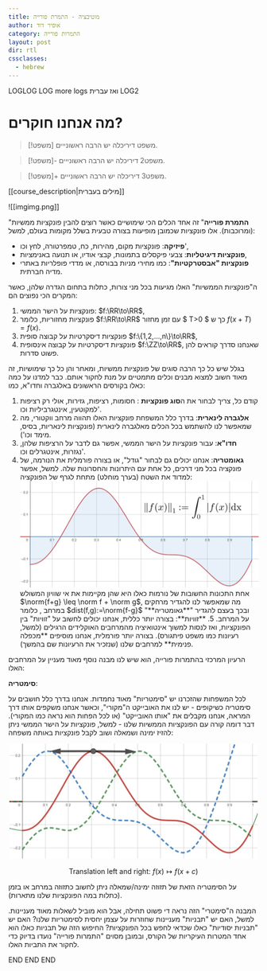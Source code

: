 ```yaml
---
title: מוטיבציה - התמרת פורייה
author: אופיר דוד
category: התמרות פורייה
layout: post
dir: rtl
cssclasses:
  - hebrew
---
```

LOGLOG LOG more logs
ואז עברית
LOG2
# מה אנחנו חוקרים?

> [!משפט] משפט דיריכלה
> יש הרבה ראשונייים.


> [!משפט]- משפט2 דיריכלה
> יש הרבה ראשונייים.


> [!משפט]+ משפט3 דיריכלה
> יש הרבה ראשונייים.

[[course_description|מילים בעברית]]

![[imgimg.png]]

"**התמרת פורייה**" זה אחד הכלים הכי שימושיים כאשר רוצים להבין פונקציות ממשיות (ומרוכבות). אלו פונקציות שכמובן מופיעות בצורה טבעית בשלל מקומות בעולם, למשל:
- **פיזיקה**: פונקציות מקום, מהירות, כח, טמפרטורה, לחץ וכו',
- **פונקציות דיגיטליות**: צבעי פיקסלים בתמונות, קבצי אודיו, או תנועה באנימציות,
- **פונקציות "אבסטרקטיות"**: כמו מחירי מניות בבורסה, או מדדי פופלריות באתרי מדיה חברתית.

ה"פונקציות הממשיות" האלו מגיעות בכל מני צורות, כתלות בתחום הגדרה שלהן, כאשר המקרים הכי נפוצים הם:

1. פונקציות על הישר הממשי: $f:\RR\to\RR$,
2. פונקציות מחזוריות, כלומר $f:\RR\to\RR$ עם זמן מחזור  $ T>0 $ כך ש $f(x+T)=f(x)$.
3. פונקציות דיסקרטיות על קבוצה סופית $f:\{1,2,...,n\}\to\RR$,
4. פונקציות דיסקרטיות על קבוצה אינסופית $f:\ZZ\to\RR$, שאנחנו סדרך קוראים להן פשוט סדרות.

בגלל שיש כל כך הרבה סוגים של פונקציות ממשיות, ומאחר והן כל כך שימושיות, זה מאוד חשוב למצוא מבנים וכלים מתמטיים על מנת לחקור אותם. כבר למדנו על כמה כאלו בקורסים הראשונים באלגברה וחדו"א, כמו:

1. קודם כל, צריך לבחור את ה**סוג פונקציות** : חסומות, רציפות, גזירות, אולי רק רציפות למקוטעין, אינטגרביליות וכו'.
2. **אלגברה לינארית**: בדרך כלל המשפחת פונקציות האלו תהווה מרחב ווקטורי, מה שמאפשר לנו להשתמש בכל הכלים מאלגברה לינארית (פונקציות לינאריות, בסיס, מימד וכו').
3. **חדו"א**: עבור פונקציות על הישר הממשי, אפשר גם לדבר על הרציפות שלהן, נגזרות, אינטגרלים וכו'.
4. **גאומטריה**: אנחנו יכולים גם לבחור "גודל", או בצורה פורמלית את הנורמה, של פונקציה בכל מני דרכים, כל אחת עם היתרונות והחסרונות שלה. למשל, אפשר למדוד את השטח (בערך מוחלט) מתחת לגרף של הפונקציה:
   <center><img src="../../images/motivation/area.jpg" width="500"  /> </center>
   אחת התכונות החשובות של נורמות כאלו היא שהן מקיימות את אי שוויון המשולש $\norm{f+g} \leq \norm f + \norm g$, מה שמאפשר לנו להגדיר מרחקים במרחב , כלומר $dist(f,g):=\norm{f-g}$ ובכך בעצם להגדיר "**גאומטריה**" על המרחב.
   5. **זוויות**: בצורה יותר כללית, אנחנו יכולים לחשוב על "זוויות" בין הפונקציות, ואז לנסות למשוך אינטואיציה מהמרחבים האוקלידים הרגילים (למשל, רעיונות כמו משפט פיתגורס). בצורה יותר פורמלית, אנחנו מוסיפים **מכפלה פנימית** למרחבים שלנו (שנזכיר את הרעיונות שם בהמשך).

הרעיון המרכזי בהתמרות פורייה, הוא שיש לנו מבנה נוסף מאוד מעניין על המרחבים האלו:

**סימטריה**:

לכל המשפחות שהזכרנו יש "סימטריות" מאוד נחמדות. אנחנו בדרך כלל חושבים על סימטריה כשיקופים - יש לנו את האובייקט ה"מקורי", וכאשר אנחנו משקפים אותו דרך המראה, אנחנו מקבלים את "אותו האובייקט" (או לכל הפחות הוא נראה כמו המקורי). דבר דומה קורה עם הפונקציות הממשיות שלנו - למשל, פונקציות על הישר הממשי ניתן להזיז ימינה ושמאלה ושוב לקבל פונקציות באותה משפחה:

<center><img src="../../images/motivation/translation.jpg" width="500"  /> </center>

$$ \text{Translation left and right: }f(x) \mapsto f(x+c)$$

על הסימטריה הזאת של תזוזה ימינה/שמאלה ניתן לחשוב כתזוזה במרחב או בזמן (כתלות במה הפונקציות שלנו מתארות).

המבנה ה"סימטרי" הזה נראה די פשוט תחילה, אבל הוא מוביל לשאלות מאוד מעניינות. למשל, האם יש "תבניות" מעניינות שחוזרות על עצמן יחסית לסימטריות שלנו? האם יש "תבניות יסודיות" כאלו שכדאי לחפש בכל הפונקציות? החיפוש הזה של תבניות כאלו הוא אחד המטרות העיקריות של הקורס, ובמובן מסוים "התמרות פורייה" נועדו בדיוק כדי לחקור את התביות האלו.

END END END
